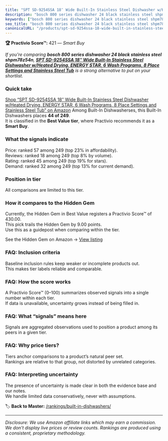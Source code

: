 ```yaml
---
title: "SPT SD-9254SSA 18″ Wide Built-In Stainless Steel Dishwasher w/Heated Drying, ENERGY STAR, 6 Wash Programs, 8 Place Settings and Stainless Steel Tub"
description: "bosch 800 series dishwasher 24 black stainless steel shpm78z54n: Data-driven within Best Value ranking using the Practivio Score™. Positioned by quality, value…"
keywords: ["bosch 800 series dishwasher 24 black stainless steel shpm78z54n"]
seo_title: "bosch 800 series dishwasher 24 black stainless steel shpm78z54n — Smart Buy Best Value (2025)"
canonicalURL: "/products/spt-sd-9254ssa-18-wide-built-in-stainless-steel-dishwasher-wheated-drying-energy-star-6-wash-programs-8-place-settings-and-stainless-steel-tub-B08ZVK614P/"
---
```


**🏆 Practivio Score™:** 421 — _Smart Buy_


*If you're comparing **bosch 800 series dishwasher 24 black stainless steel shpm78z54n**, **[SPT SD-9254SSA 18″ Wide Built-In Stainless Steel Dishwasher w/Heated Drying, ENERGY STAR, 6 Wash Programs, 8 Place Settings and Stainless Steel Tub](https://www.amazon.com/dp/B08ZVK614P?tag=practivio-20)** is a strong alternative to put on your shortlist.*
### Quick take
[Shop “SPT SD-9254SSA 18″ Wide Built-In Stainless Steel Dishwasher w/Heated Drying, ENERGY STAR, 6 Wash Programs, 8 Place Settings and Stainless Steel Tub” on Amazon](https://www.amazon.com/dp/B08ZVK614P?tag=practivio-20)
Among Built-In Dishwasherses, this Built-In Dishwashers places **44 of 249**.  
It is classified in the **Best Value tier**, where Practivio recommends it as a **Smart Buy**.

### What the signals indicate
Price: ranked 57 among 249 (top 23% in affordability).  
Reviews: ranked 18 among 249 (top 8% by volume).  
Rating: ranked 45 among 249 (top 19% for stars).  
Demand: ranked 32 among 249 (top 13% for current demand).

### Position in tier
All comparisons are limited to this tier.

### How it compares to the Hidden Gem
Currently, the Hidden Gem in Best Value registers a Practivio Score™ of 430.00.  
This pick trails the Hidden Gem by 9.00 points.  
Use this as a guidepost when comparing within the tier.  

See the Hidden Gem on Amazon → [View listing](https://www.amazon.com/dp/B09ST4M8VF?tag=practivio-20)

### FAQ: Inclusion criteria
Baseline inclusion rules keep weaker or incomplete products out.  
This makes tier labels reliable and comparable.

### FAQ: How the score works
A Practivio Score™ (0–100) summarizes observed signals into a single number within each tier.  
If data is unavailable, uncertainty grows instead of being filled in.

### FAQ: What “signals” means here
Signals are aggregated observations used to position a product among its peers in a given tier.

### FAQ: Why price tiers?
Tiers anchor comparisons to a product’s natural peer set.  
Rankings are relative to that group, not distorted by unrelated categories.

### FAQ: Interpreting uncertainty
The presence of uncertainty is made clear in both the evidence base and our notes.  
We handle limited data conservatively, never with assumptions.


🏷️ **Back to Master:** [/rankings/built-in-dishwashers/](/rankings/built-in-dishwashers/)

---
_Disclosure: We use Amazon affiliate links which may earn a commission. We don’t display live prices or review counts. Rankings are produced using a consistent, proprietary methodology._

